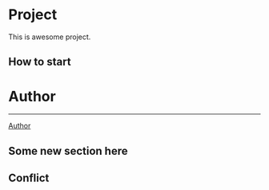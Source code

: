 # Project
This is awesome project.
## How to start

# Author
---
[Author](https://github.com/Karnagelized)

## Some new section here
## Conflict
